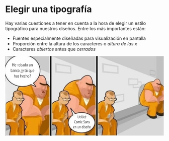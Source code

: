 # Elegir una tipografía

Hay varias cuestiones a tener en cuenta a la hora de elegir un estilo tipográfico para nuestros diseños. Entre los más importantes están: 

* Fuentes especialmente diseñadas para visualización en pantalla
* Proporción entre la altura de los caracteres o _altura de las x_
* Caracteres _abiertos_ antes que _cerrados_

![Humor](imgFuentes/presosComicSans.png)